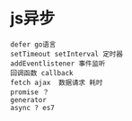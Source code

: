 # js异步
    defer go语言
    setTimeout setInterval 定时器
    addEventlistener 事件监听
    回调函数 callback
    fetch ajax  数据请求 耗时 
    promise ？
    generator 
    async ? es7 